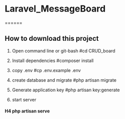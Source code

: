 # Laravel_MessageBoard
======

How to download this project
----
1. Open command line or git-bash
#cd CRUD_board

2. Install dependencies
#composer install

3. copy .env
#cp .env.example .env

4. create database and migrate
#php artisan migrate

5. Generate application key
#php artisan key:generate

6. start server
#### H4 php artisan serve
